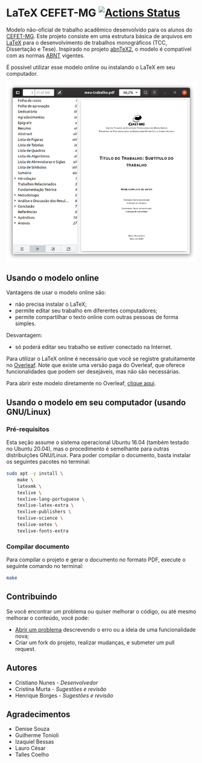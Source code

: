 # LaTeX CEFET-MG [![Actions Status](https://github.com/cfgnunes/latex-cefetmg/workflows/build/badge.svg)](https://github.com/cfgnunes/latex-cefetmg/actions)

Modelo não-oficial de trabalho acadêmico desenvolvido para os alunos do [CEFET-MG](http://www.cefetmg.br/).
Este projeto consiste em uma estrutura básica de arquivos em [LaTeX](https://www.latex-project.org/) para o desenvolvimento de trabalhos monográficos (TCC, Dissertação e Tese).
Inspirado no projeto [abnTeX2](https://github.com/abntex/abntex2), o modelo é compatível com as normas [ABNT](http://www.abnt.org.br/) vigentes.

É possível utilizar esse modelo online ou instalando o LaTeX em seu computador.

[![exemplo](figuras/figura-exemplo.png)](https://www.overleaf.com/latex/templates/latex-cefetmg/vtpykndsqtkf)

## Usando o modelo online

Vantagens de usar o modelo online são:

- não precisa instalar o LaTeX;
- permite editar seu trabalho em diferentes computadores;
- permite compartilhar o texto online com outras pessoas de forma simples.

Desvantagem:

- só poderá editar seu trabalho se estiver conectado na Internet.

Para utilizar o LaTeX online é necessário que você se registre gratuitamente no [Overleaf](https://www.overleaf.com/latex/templates/latex-cefetmg/hsyqwvtprcpt).
Note que existe uma versão paga do Overleaf, que oferece funcionalidades que podem ser desejáveis, mas não são necessárias.

Para abrir este modelo diretamente no Overleaf, [clique aqui](https://www.overleaf.com/latex/templates/latex-cefetmg/vtpykndsqtkf).

## Usando o modelo em seu computador (usando GNU/Linux)

### Pré-requisitos

Esta seção assume o sistema operacional Ubuntu 16.04 (também testado no Ubuntu 20.04), mas o procedimento é semelhante para outras distribuições GNU/Linux.
Para poder compilar o documento, basta instalar os seguintes pacotes no terminal:

```sh
sudo apt -y install \
    make \
    latexmk \
    texlive \
    texlive-lang-portuguese \
    texlive-latex-extra \
    texlive-publishers \
    texlive-science \
    texlive-xetex \
    texlive-fonts-extra
```

### Compilar documento

Para compilar o projeto e gerar o documento no formato PDF, execute o seguinte comando no terminal:

```sh
make
```

## Contribuindo

Se você encontrar um problema ou quiser melhorar o código, ou até mesmo melhorar o conteúdo, você pode:

- [Abrir um problema](https://github.com/cfgnunes/latex-cefetmg/issues/new) descrevendo o erro ou a ideia de uma funcionalidade nova;
- Criar um fork do projeto, realizar mudanças, e submeter um pull request.

## Autores

- Cristiano Nunes - _Desenvolvedor_
- Cristina Murta - _Sugestões e revisão_
- Henrique Borges - _Sugestões e revisão_

## Agradecimentos

- Denise Souza
- Guilherme Tonioli
- Izaquiel Bessas
- Lauro César
- Talles Coelho
